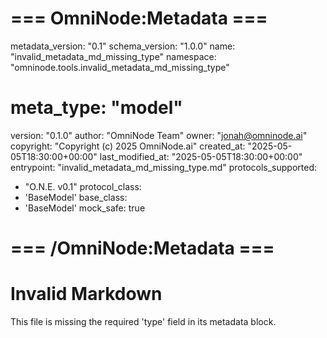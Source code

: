 # === OmniNode:Metadata ===
metadata_version: "0.1"
schema_version: "1.0.0"
name: "invalid_metadata_md_missing_type"
namespace: "omninode.tools.invalid_metadata_md_missing_type"
# meta_type: "model"
version: "0.1.0"
author: "OmniNode Team"
owner: "jonah@omninode.ai"
copyright: "Copyright (c) 2025 OmniNode.ai"
created_at: "2025-05-05T18:30:00+00:00"
last_modified_at: "2025-05-05T18:30:00+00:00"
entrypoint: "invalid_metadata_md_missing_type.md"
protocols_supported:
  - "O.N.E. v0.1"
protocol_class:
  - 'BaseModel'
base_class:
  - 'BaseModel'
mock_safe: true
# === /OmniNode:Metadata ===

# Invalid Markdown

This file is missing the required 'type' field in its metadata block. 